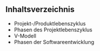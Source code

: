 ## Inhaltsverzeichnis
* Projekt-/Produktlebenszyklus
* Phasen des Projektlebenszyklus
* V-Modell
* Phasen der Softwareentwicklung